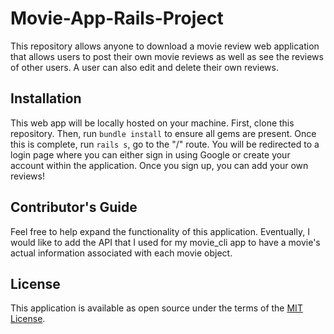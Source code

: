 # Movie-App-Rails-Project

This repository allows anyone to download a movie review web application that allows users to post their own movie reviews as well as see the reviews of other users. A user can also edit and delete their own reviews.


## Installation

This web app will be locally hosted on your machine. First, clone this repository. Then, run `bundle install` to ensure all gems are present. Once this is complete, run `rails s`, go to the "/" route. You will be redirected to a login page where you can either sign in using Google or create your account within the application. Once you sign up, you can add your own reviews!

## Contributor's Guide

Feel free to help expand the functionality of this application. Eventually, I would like to add the API that I used for my movie_cli app to have a movie's actual information associated with each movie object. 

## License

This application is available as open source under the terms of the [MIT License](http://opensource.org/licenses/MIT).